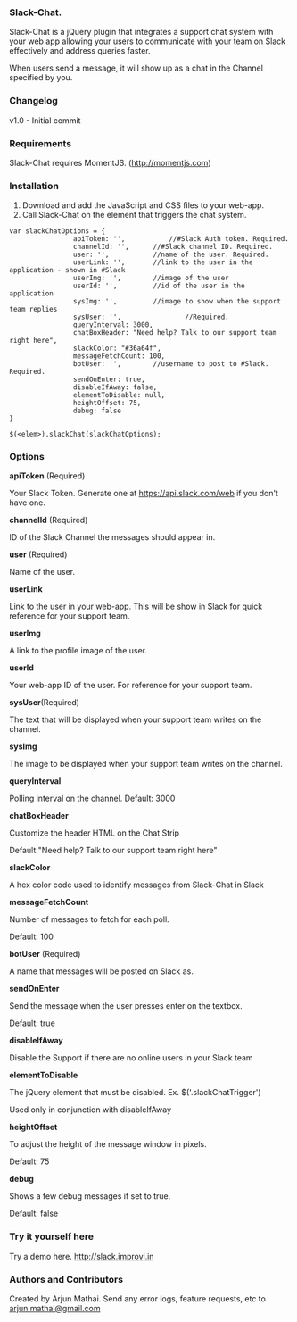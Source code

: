 ### Slack-Chat.
Slack-Chat is a jQuery plugin that integrates a support chat system with your web app allowing your users to communicate with your team on Slack effectively and address queries faster.

When users send a message, it will show up as a chat in the Channel specified by you.

### Changelog

v1.0 - Initial commit

### Requirements
Slack-Chat requires MomentJS. (http://momentjs.com)

### Installation
1. Download and add the JavaScript and CSS files to your web-app.
2. Call Slack-Chat on the element that triggers the chat system.
````
var slackChatOptions = {
                apiToken: '',	        //#Slack Auth token. Required. 
	            channelId: '',		//#Slack channel ID. Required.
	            user: '',			//name of the user. Required.
	            userLink: '', 		//link to the user in the application - shown in #Slack
	            userImg: '',		//image of the user
	            userId: '',			//id of the user in the application
	            sysImg: '',			//image to show when the support team replies
	            sysUser: '',                //Required.   
	            queryInterval: 3000,
	            chatBoxHeader: "Need help? Talk to our support team right here",
	            slackColor: "#36a64f",
	            messageFetchCount: 100,
	            botUser: '',		//username to post to #Slack. Required.
	            sendOnEnter: true,
	            disableIfAway: false,
	            elementToDisable: null,
	            heightOffset: 75,
	            debug: false
}

$(<elem>).slackChat(slackChatOptions);
````
### Options

**apiToken** (Required)

Your Slack Token. Generate one at https://api.slack.com/web if you don't have one.

**channelId** (Required)

ID of the Slack Channel the messages should appear in.

**user** (Required)

Name of the user.

**userLink**

Link to the user in your web-app. This will be show in Slack for quick reference for your support team.

**userImg**

A link to the profile image of the user.

**userId**

Your web-app ID of the user. For reference for your support team.

**sysUser**(Required)

The text that will be displayed when your support team writes on the channel.

**sysImg**

The image to be displayed when your support team writes on the channel.

**queryInterval**

Polling interval on the channel. Default: 3000

**chatBoxHeader**

Customize the header HTML on the Chat Strip

Default:"Need help? Talk to our support team right here"

**slackColor**

A hex color code used to identify messages from Slack-Chat in Slack

**messageFetchCount**

Number of messages to fetch for each poll.

Default: 100

**botUser** (Required)

A name that messages will be posted on Slack as.

**sendOnEnter**

Send the message when the user presses enter on the textbox.

Default: true

**disableIfAway**

Disable the Support if there are no online users in your Slack team

**elementToDisable**

The jQuery element that must be disabled. Ex. $('.slackChatTrigger')

Used only in conjunction with disableIfAway

**heightOffset**

To adjust the height of the message window in pixels.

Default: 75

**debug**

Shows a few debug messages if set to true.

Default: false

### Try it yourself here
Try a demo here. http://slack.improvi.in

### Authors and Contributors
Created by Arjun Mathai. Send any error logs, feature requests, etc to arjun.mathai@gmail.com